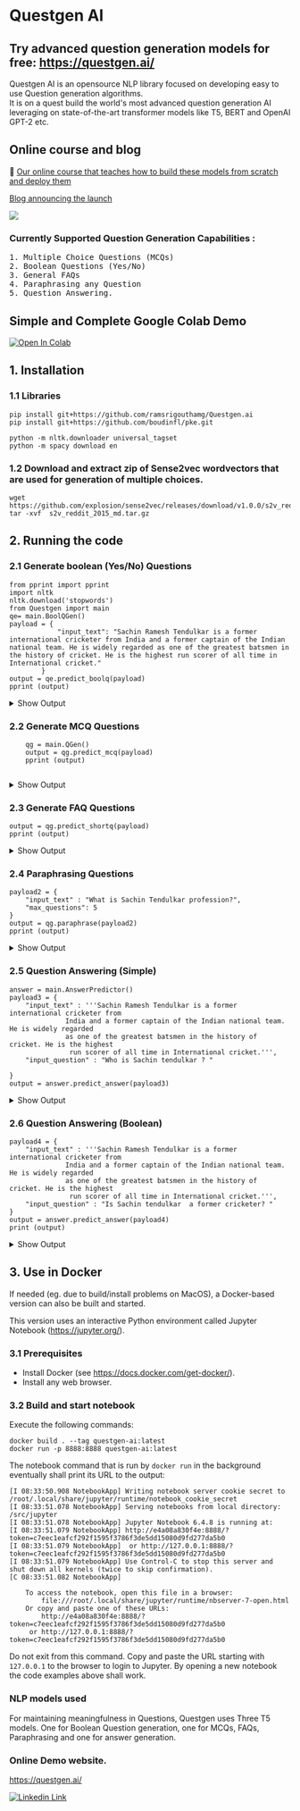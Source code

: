 # Questgen AI   <br>

## Try advanced question generation models for free:  https://questgen.ai/  


Questgen AI is an opensource NLP library focused on developing easy to use Question generation algorithms.<br>
It is on a quest build the world's most advanced question generation AI leveraging on state-of-the-art transformer models like T5, BERT and OpenAI GPT-2 etc.

## Online course and blog

 🚀 [Our online course that teaches how to build these models from scratch and deploy them](https://www.udemy.com/course/question-generation-using-natural-language-processing/?referralCode=C8EA86A28F5398CBF763)

[Blog announcing the launch](https://towardsdatascience.com/questgen-an-open-source-nlp-library-for-question-generation-algorithms-1e18067fcdc6)

<img src= './quest.gif' >

### Currently Supported Question Generation Capabilities :
<pre>
1. Multiple Choice Questions (MCQs)
2. Boolean Questions (Yes/No)
3. General FAQs
4. Paraphrasing any Question  
5. Question Answering.
</pre>

## Simple and Complete Google Colab Demo
[![Open In Colab](https://colab.research.google.com/assets/colab-badge.svg)](https://colab.research.google.com/drive/1B_mYiUJziuyZygbxA1iP0RmM0iPP8qPB?usp=sharing)


## 1. Installation

### 1.1 Libraries
```
pip install git+https://github.com/ramsrigouthamg/Questgen.ai
pip install git+https://github.com/boudinfl/pke.git

python -m nltk.downloader universal_tagset
python -m spacy download en 
```
### 1.2 Download and extract zip of Sense2vec wordvectors that are used for generation of multiple choices.
```
wget https://github.com/explosion/sense2vec/releases/download/v1.0.0/s2v_reddit_2015_md.tar.gz
tar -xvf  s2v_reddit_2015_md.tar.gz
```

## 2. Running the code

### 2.1 Generate boolean (Yes/No) Questions
```
from pprint import pprint
import nltk
nltk.download('stopwords')
from Questgen import main
qe= main.BoolQGen()
payload = {
            "input_text": "Sachin Ramesh Tendulkar is a former international cricketer from India and a former captain of the Indian national team. He is widely regarded as one of the greatest batsmen in the history of cricket. He is the highest run scorer of all time in International cricket."
        }
output = qe.predict_boolq(payload)
pprint (output)
```

<details>
<summary>Show Output</summary>

```
'Boolean Questions': ['Is sachin ramesh tendulkar the highest run scorer in '
                       'cricket?',
                       'Is sachin ramesh tendulkar the highest run scorer in '
                       'cricket?',
                       'Is sachin tendulkar the highest run scorer in '
                       'cricket?']

```
</details>

### 2.2 Generate MCQ Questions
```
    qg = main.QGen()
    output = qg.predict_mcq(payload)
    pprint (output)
    
```

<details>
<summary>Show Output</summary>
            
```
    {'questions': [{'answer': 'cricketer',
                'context': 'Sachin Ramesh Tendulkar is a former international '
                           'cricketer from India and a former captain of the '
                           'Indian national team.',
                'extra_options': ['Mark Waugh',
                                  'Sharma',
                                  'Ricky Ponting',
                                  'Afridi',
                                  'Kohli',
                                  'Dhoni'],
                'id': 1,
                'options': ['Brett Lee', 'Footballer', 'International Cricket'],
                'options_algorithm': 'sense2vec',
                'question_statement': "What is Sachin Ramesh Tendulkar's "
                                      'career?',
                'question_type': 'MCQ'},
               {'answer': 'india',
                'context': 'Sachin Ramesh Tendulkar is a former international '
                           'cricketer from India and a former captain of the '
                           'Indian national team.',
                'extra_options': ['Pakistan',
                                  'South Korea',
                                  'Nepal',
                                  'Philippines',
                                  'Zimbabwe'],
                'id': 2,
                'options': ['Bangladesh', 'Indonesia', 'China'],
                'options_algorithm': 'sense2vec',
                'question_statement': 'Where is Sachin Ramesh Tendulkar from?',
                'question_type': 'MCQ'},
               {'answer': 'batsmen',
                'context': 'He is widely regarded as one of the greatest '
                           'batsmen in the history of cricket.',
                'extra_options': ['Ashwin', 'Dhoni', 'Afridi', 'Death Overs'],
                'id': 3,
                'options': ['Bowlers', 'Wickets', 'Mccullum'],
                'options_algorithm': 'sense2vec',
                'question_statement': 'What is the best cricketer?',
                'question_type': 'MCQ'}]}
```
</details> 


### 2.3 Generate FAQ Questions

```
output = qg.predict_shortq(payload)
pprint (output)
```


<details>
<summary>Show Output</summary>

 ```
 {'questions': [{'Answer': 'cricketer',
                'Question': "What is Sachin Ramesh Tendulkar's career?",
                'context': 'Sachin Ramesh Tendulkar is a former international '
                           'cricketer from India and a former captain of the '
                           'Indian national team.',
                'id': 1},
               {'Answer': 'india',
                'Question': 'Where is Sachin Ramesh Tendulkar from?',
                'context': 'Sachin Ramesh Tendulkar is a former international '
                           'cricketer from India and a former captain of the '
                           'Indian national team.',
                'id': 2},
               {'Answer': 'batsmen',
                'Question': 'What is the best cricketer?',
                'context': 'He is widely regarded as one of the greatest '
                           'batsmen in the history of cricket.',
                'id': 3}]
 }
 ```
</details>

### 2.4 Paraphrasing Questions
```
payload2 = {
    "input_text" : "What is Sachin Tendulkar profession?",
    "max_questions": 5
}
output = qg.paraphrase(payload2)
pprint (output)

```
<details>
<summary>Show Output</summary>
            
```
{'Paraphrased Questions': ["ParaphrasedTarget: What is Sachin Tendulkar's "
                           'profession?',
                           "ParaphrasedTarget: What is Sachin Tendulkar's "
                           'career?',
                           "ParaphrasedTarget: What is Sachin Tendulkar's job?",
                           'ParaphrasedTarget: What is Sachin Tendulkar?',
                           "ParaphrasedTarget: What is Sachin Tendulkar's "
                           'occupation?'],
 'Question': 'What is Sachin Tendulkar profession?'}
```
</details>

### 2.5 Question Answering (Simple)
```
answer = main.AnswerPredictor()
payload3 = {
    "input_text" : '''Sachin Ramesh Tendulkar is a former international cricketer from 
              India and a former captain of the Indian national team. He is widely regarded 
              as one of the greatest batsmen in the history of cricket. He is the highest
               run scorer of all time in International cricket.''',
    "input_question" : "Who is Sachin tendulkar ? "
    
}
output = answer.predict_answer(payload3)

```
<details>
<summary>Show Output</summary>
            
```
Sachin ramesh tendulkar is a former international cricketer from india and a former captain of the indian national team.
```
</details>

### 2.6 Question Answering (Boolean)
```
payload4 = {
    "input_text" : '''Sachin Ramesh Tendulkar is a former international cricketer from 
              India and a former captain of the Indian national team. He is widely regarded 
              as one of the greatest batsmen in the history of cricket. He is the highest
               run scorer of all time in International cricket.''',
    "input_question" : "Is Sachin tendulkar  a former cricketer? "
}
output = answer.predict_answer(payload4)
print (output)
```
<details>
<summary>Show Output</summary>
            
```
Yes, sachin tendulkar is a former cricketer.
```
</details>

## 3. Use in Docker

If needed (eg. due to build/install problems on MacOS), a Docker-based version can also be built and started. 

This version uses an interactive Python environment called Jupyter Notebook (https://jupyter.org/).

### 3.1 Prerequisites

- Install Docker (see https://docs.docker.com/get-docker/).
- Install any web browser.

### 3.2 Build and start notebook

Execute the following commands:

```
docker build . --tag questgen-ai:latest
docker run -p 8888:8888 questgen-ai:latest
```

The notebook command that is run by `docker run` in the background eventually shall print its URL to the output:
```$ docker run -p 8888:8888 hackweek:latest
[I 08:33:50.908 NotebookApp] Writing notebook server cookie secret to /root/.local/share/jupyter/runtime/notebook_cookie_secret
[I 08:33:51.078 NotebookApp] Serving notebooks from local directory: /src/jupyter
[I 08:33:51.078 NotebookApp] Jupyter Notebook 6.4.8 is running at:
[I 08:33:51.079 NotebookApp] http://e4a08a830f4e:8888/?token=c7eec1eafcf292f1595f3786f3de5dd15080d9fd277da5b0
[I 08:33:51.079 NotebookApp]  or http://127.0.0.1:8888/?token=c7eec1eafcf292f1595f3786f3de5dd15080d9fd277da5b0
[I 08:33:51.079 NotebookApp] Use Control-C to stop this server and shut down all kernels (twice to skip confirmation).
[C 08:33:51.082 NotebookApp]

    To access the notebook, open this file in a browser:
        file:///root/.local/share/jupyter/runtime/nbserver-7-open.html
    Or copy and paste one of these URLs:
        http://e4a08a830f4e:8888/?token=c7eec1eafcf292f1595f3786f3de5dd15080d9fd277da5b0
     or http://127.0.0.1:8888/?token=c7eec1eafcf292f1595f3786f3de5dd15080d9fd277da5b0
```

Do not exit from this command.  Copy and paste the URL starting with `127.0.0.1` to the browser to login to Jupyter. 
By opening a new notebook the code examples above shall work.

### NLP models used

For maintaining meaningfulness in Questions, Questgen uses Three T5 models. One for Boolean Question generation, one for MCQs, FAQs, Paraphrasing and one for answer generation.

### Online Demo website.
https://questgen.ai/


[![Linkedin Link](linkedin.png)](https://www.linkedin.com/company/30182152/)
